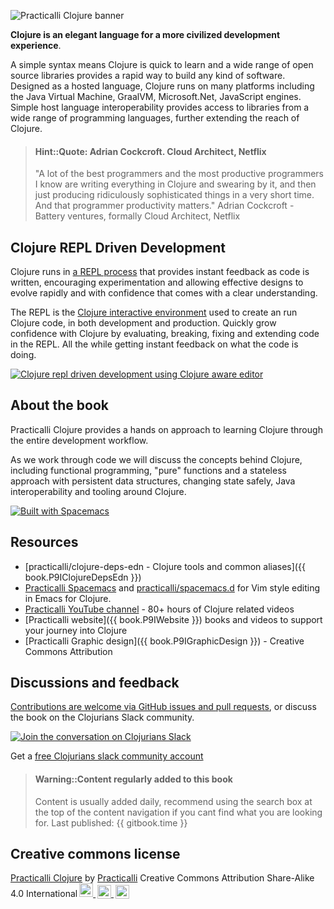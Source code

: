 ![Practicalli Clojure banner](images/practicalli-clojure-banner.png)

  **Clojure is an elegant language for a more civilized development experience**.

  A simple syntax means Clojure is quick to learn and a wide range of open source libraries provides a rapid way to build any kind of software. Designed as a hosted language, Clojure runs on many platforms including the Java Virtual Machine, GraalVM, Microsoft.Net, JavaScript engines.  Simple host language interoperability provides access to libraries from a wide range of programming languages, further extending the reach of Clojure.

> #### Hint::Quote: Adrian Cockcroft. Cloud Architect, Netflix
> "A lot of the best programmers and the most productive programmers I know are writing everything in Clojure and swearing by it, and then just producing ridiculously sophisticated things in a very short time. And that programmer productivity matters." Adrian Cockcroft - Battery ventures, formally Cloud Architect, Netflix


## Clojure REPL Driven Development

Clojure runs in [a REPL process](repl-driven-development.md) that provides instant feedback as code is written, encouraging experimentation and allowing effective designs to evolve rapidly and with confidence that comes with a clear understanding.

The REPL is the [Clojure interactive environment](repl-driven-development.md) used to create an run Clojure code, in both development and production.  Quickly grow confidence with Clojure by evaluating, breaking, fixing and extending code in the REPL.  All the while getting instant feedback on what the code is doing.

[![Clojure repl driven development using Clojure aware editor](https://raw.githubusercontent.com/practicalli/graphic-design/live/clojure/clojure-repl-driven-development-lifecycle-concept.png)](https://raw.githubusercontent.com/practicalli/graphic-design/live/clojure/clojure-repl-driven-development-lifecycle-concept.png)


## About the book
Practicalli Clojure provides a hands on approach to learning Clojure through the entire development workflow.

As we work through code we will discuss the concepts behind Clojure, including functional programming, "pure" functions and a stateless approach with persistent data structures, changing state safely, Java interoperability and tooling around Clojure.

[![Built with Spacemacs](https://cdn.rawgit.com/syl20bnr/spacemacs/442d025779da2f62fc86c2082703697714db6514/assets/spacemacs-badge.svg)](https://practicalli.github.io/spacemacs/)


## Resources
* [practicalli/clojure-deps-edn - Clojure tools and common aliases]({{ book.P9IClojureDepsEdn }})
* [Practicalli Spacemacs](https://practical.li/spacemacs) and [practicalli/spacemacs.d](https://github.com/practicalli/spacemacs.d) for Vim style editing in Emacs for Clojure.
* [Practicalli YouTube channel](https://youtube.co/c/+practicalli) - 80+ hours of Clojure related videos
* [Practicalli website]({{ book.P9IWebsite }}) books and videos to support your journey into Clojure
* [Practicalli Graphic design]({{ book.P9IGraphicDesign }}) - Creative Commons Attribution


## Discussions and feedback
[Contributions are welcome via GitHub issues and pull requests](contributing.md), or discuss the book on the Clojurians Slack community.

[![Join the conversation on Clojurians Slack](images/practicalli-slack-channel.png)](https://clojurians.slack.com/messages/practicalli)

Get a [free Clojurians slack community account](https://clojurians.net/)

> #### Warning::Content regularly added to this book
> Content is usually added daily, recommend using the search box at the top of the content navigation if you cant find what you are looking for.
> Last published: {{ gitbook.time }}


## Creative commons license
<p xmlns:dct="http://purl.org/dc/terms/" xmlns:cc="http://creativecommons.org/ns#" class="license-text">
  <a rel="cc:attributionURL" href="https://practicalli.github.io/clojure/">
    <span rel="dct:title">Practicalli Clojure</span></a> by <a rel="cc:attributionURL" href="https://practicalli.github.io/"><span rel="cc:attributionName">Practicalli</span></a>
    Creative Commons Attribution Share-Alike 4.0 International<a href="https://creativecommons.org/licenses/by-sa/4.0"><img style="height:22px!important;margin-left: 3px;vertical-align:te  xt-bottom;" src="https://search.creativecommons.org/static/img/cc_icon.svg" />
    <img  style="height:22px!important;margin-left: 3px;vertical-align:text-bottom;" src="https://search.creativecommons.org/static/img/cc-by_icon.svg" />
    <img  style="height:22px!important;margin-left: 3px;vertical-align:text-bottom;" src="https://search.creativecommons.org/static/img/cc-sa_icon.svg" />
  </a>
</p>
